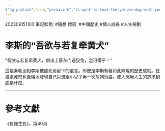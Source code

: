 ```yaml
---
{"dg-publish":true,"permalink":"/i-want-to-lead-the-yellow-dog-with-you-again/"}
---
```


202309151100
筆記狀態: #隨想
標籤: #中國歷史 #個人成長 #人生規劃 

# 李斯的“吾欲与若复牵黄犬”

“吾欲与若复牵黄犬，俱出上蔡东门逐狡兔，岂可得乎！”

這是秦朝丞相李斯被處死前留下的遺言。即使是李斯有著如此輝煌的歷史成就。在被處死前也後悔地發現自己只想跟小兒子再一次放狗玩耍。使人感嘆人生的追求到底是什麼。

---
# 參考文獻

《長線生長》，第40頁